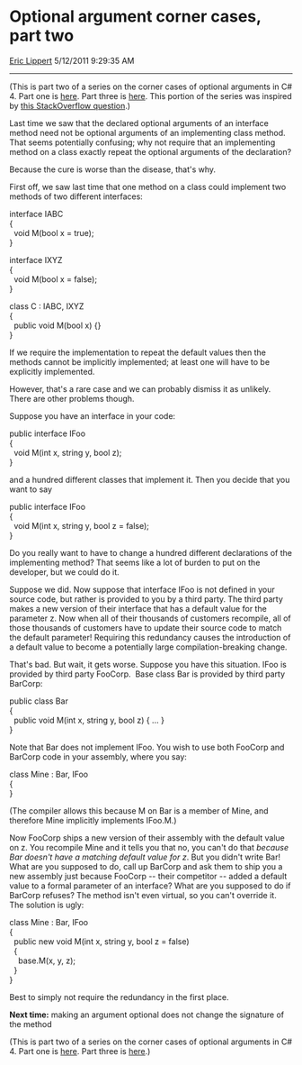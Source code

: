 # Optional argument corner cases, part two

[Eric Lippert](https://social.msdn.microsoft.com/profile/Eric%20Lippert) 5/12/2011 9:29:35 AM

-----

(This is part two of a series on the corner cases of optional arguments in C\# 4. Part one is [here](http://blogs.msdn.com/b/ericlippert/archive/2011/05/09/optional-argument-corner-cases-part-one.aspx). Part three is [here](http://blogs.msdn.com/b/ericlippert/archive/2011/05/16/optional-argument-corner-cases-part-three.aspx). This portion of the series was inspired by [this StackOverflow question](http://stackoverflow.com/questions/4922714/why-are-c-4-optional-parameters-defined-on-interface-not-enforced-on-implementin/4923642#4923642).)

Last time we saw that the declared optional arguments of an interface method need not be optional arguments of an implementing class method. That seems potentially confusing; why not require that an implementing method on a class exactly repeat the optional arguments of the declaration?

Because the cure is worse than the disease, that's why.

First off, we saw last time that one method on a class could implement two methods of two different interfaces:

 

interface IABC  
{  
  void M(bool x = true);  
}  
  
interface IXYZ  
{  
  void M(bool x = false);  
}

class C : IABC, IXYZ  
{  
  public void M(bool x) {}  
}

If we require the implementation to repeat the default values then the methods cannot be implicitly implemented; at least one will have to be explicitly implemented.

However, that's a rare case and we can probably dismiss it as unlikely. There are other problems though.

Suppose you have an interface in your code:

 

public interface IFoo  
{  
  void M(int x, string y, bool z);  
}

and a hundred different classes that implement it. Then you decide that you want to say

 

public interface IFoo  
{  
  void M(int x, string y, bool z = false);  
}

Do you really want to have to change a hundred different declarations of the implementing method? That seems like a lot of burden to put on the developer, but we could do it.

Suppose we did. Now suppose that interface IFoo is not defined in your source code, but rather is provided to you by a third party. The third party makes a new version of their interface that has a default value for the parameter z. Now when all of their thousands of customers recompile, all of those thousands of customers have to update their source code to match the default parameter\! Requiring this redundancy causes the introduction of a default value to become a potentially large compilation-breaking change.

That's bad. But wait, it gets worse. Suppose you have this situation. IFoo is provided by third party FooCorp.  Base class Bar is provided by third party BarCorp:

 

public class Bar  
{  
  public void M(int x, string y, bool z) { ... }  
}

Note that Bar does not implement IFoo. You wish to use both FooCorp and BarCorp code in your assembly, where you say:

 

class Mine : Bar, IFoo  
{  
}

(The compiler allows this because M on Bar is a member of Mine, and therefore Mine implicitly implements IFoo.M.)

Now FooCorp ships a new version of their assembly with the default value on z. You recompile Mine and it tells you that no, you can't do that *because Bar doesn't have a matching default value for z*. But you didn't write Bar\! What are you supposed to do, call up BarCorp and ask them to ship you a new assembly just because FooCorp -- their competitor -- added a default value to a formal parameter of an interface? What are you supposed to do if BarCorp refuses? The method isn't even virtual, so you can't override it. The solution is ugly:

 

class Mine : Bar, IFoo  
{  
  public new void M(int x, string y, bool z = false)  
  {  
    base.M(x, y, z);  
  }  
}

Best to simply not require the redundancy in the first place.

**Next time:** making an argument optional does not change the signature of the method

(This is part two of a series on the corner cases of optional arguments in C\# 4. Part one is [here](http://blogs.msdn.com/b/ericlippert/archive/2011/05/09/optional-argument-corner-cases-part-one.aspx). Part three is [here](http://blogs.msdn.com/b/ericlippert/archive/2011/05/16/optional-argument-corner-cases-part-three.aspx).)


